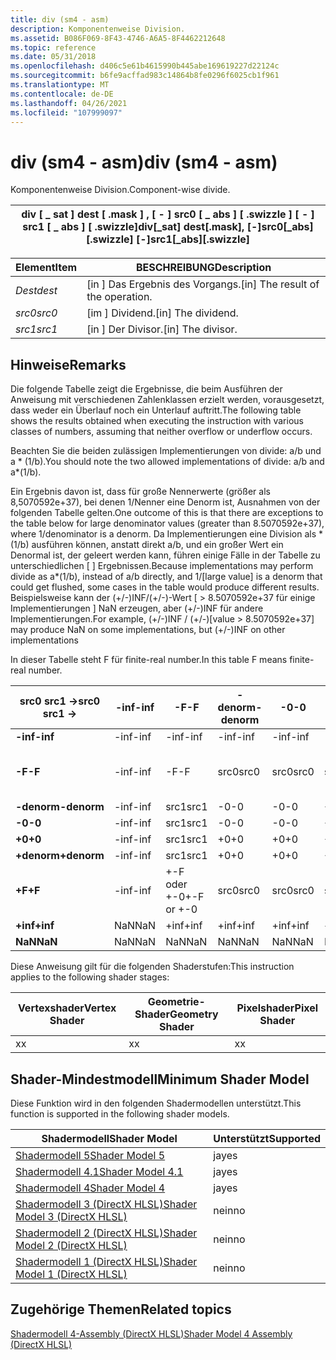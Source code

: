 ```yaml
---
title: div (sm4 - asm)
description: Komponentenweise Division.
ms.assetid: B086F069-8F43-4746-A6A5-8F4462212648
ms.topic: reference
ms.date: 05/31/2018
ms.openlocfilehash: d406c5e61b4615990b445abe169619227d22124c
ms.sourcegitcommit: b6fe9acffad983c14864b8fe0296f6025cb1f961
ms.translationtype: MT
ms.contentlocale: de-DE
ms.lasthandoff: 04/26/2021
ms.locfileid: "107999097"
---
```

# <a name="div-sm4---asm"></a><span data-ttu-id="bc41f-103">div (sm4 - asm)</span><span class="sxs-lookup"><span data-stu-id="bc41f-103">div (sm4 - asm)</span></span>

<span data-ttu-id="bc41f-104">Komponentenweise Division.</span><span class="sxs-lookup"><span data-stu-id="bc41f-104">Component-wise divide.</span></span>



| <span data-ttu-id="bc41f-105">div \[ \_ sat \] dest \[ .mask \] , \[ - \] src0 \[ \_ abs \] \[ .swizzle \] \[ - \] src1 \[ \_ abs \] \[ .swizzle\]</span><span class="sxs-lookup"><span data-stu-id="bc41f-105">div\[\_sat\] dest\[.mask\], \[-\]src0\[\_abs\]\[.swizzle\] \[-\]src1\[\_abs\]\[.swizzle\]</span></span> |
|-------------------------------------------------------------------------------------------|



 



| <span data-ttu-id="bc41f-106">Element</span><span class="sxs-lookup"><span data-stu-id="bc41f-106">Item</span></span>                                                            | <span data-ttu-id="bc41f-107">BESCHREIBUNG</span><span class="sxs-lookup"><span data-stu-id="bc41f-107">Description</span></span>                                    |
|-----------------------------------------------------------------|------------------------------------------------|
| <span data-ttu-id="bc41f-108"><span id="dest"></span><span id="DEST"></span>*Dest*</span><span class="sxs-lookup"><span data-stu-id="bc41f-108"><span id="dest"></span><span id="DEST"></span>*dest*</span></span><br/> | <span data-ttu-id="bc41f-109">\[in \] Das Ergebnis des Vorgangs.</span><span class="sxs-lookup"><span data-stu-id="bc41f-109">\[in\] The result of the operation.</span></span><br/> |
| <span data-ttu-id="bc41f-110"><span id="src0"></span><span id="SRC0"></span>*src0*</span><span class="sxs-lookup"><span data-stu-id="bc41f-110"><span id="src0"></span><span id="SRC0"></span>*src0*</span></span><br/> | <span data-ttu-id="bc41f-111">\[im \] Dividend.</span><span class="sxs-lookup"><span data-stu-id="bc41f-111">\[in\] The dividend.</span></span><br/>                |
| <span data-ttu-id="bc41f-112"><span id="src1"></span><span id="SRC1"></span>*src1*</span><span class="sxs-lookup"><span data-stu-id="bc41f-112"><span id="src1"></span><span id="SRC1"></span>*src1*</span></span><br/> | <span data-ttu-id="bc41f-113">\[in \] Der Divisor.</span><span class="sxs-lookup"><span data-stu-id="bc41f-113">\[in\] The divisor.</span></span><br/>                 |



 

## <a name="remarks"></a><span data-ttu-id="bc41f-114">Hinweise</span><span class="sxs-lookup"><span data-stu-id="bc41f-114">Remarks</span></span>

<span data-ttu-id="bc41f-115">Die folgende Tabelle zeigt die Ergebnisse, die beim Ausführen der Anweisung mit verschiedenen Zahlenklassen erzielt werden, vorausgesetzt, dass weder ein Überlauf noch ein Unterlauf auftritt.</span><span class="sxs-lookup"><span data-stu-id="bc41f-115">The following table shows the results obtained when executing the instruction with various classes of numbers, assuming that neither overflow or underflow occurs.</span></span>

<span data-ttu-id="bc41f-116">Beachten Sie die beiden zulässigen Implementierungen von divide: a/b und a \* (1/b).</span><span class="sxs-lookup"><span data-stu-id="bc41f-116">You should note the two allowed implementations of divide: a/b and a\*(1/b).</span></span>

<span data-ttu-id="bc41f-117">Ein Ergebnis davon ist, dass für große Nennerwerte (größer als 8,5070592e+37), bei denen 1/Nenner eine Denorm ist, Ausnahmen von der folgenden Tabelle gelten.</span><span class="sxs-lookup"><span data-stu-id="bc41f-117">One outcome of this is that there are exceptions to the table below for large denominator values (greater than 8.5070592e+37), where 1/denominator is a denorm.</span></span> <span data-ttu-id="bc41f-118">Da Implementierungen eine Division als \* (1/b) ausführen können, anstatt direkt a/b, und ein großer Wert ein Denormal ist, der geleert werden kann, führen einige Fälle in der Tabelle zu unterschiedlichen \[ \] Ergebnissen.</span><span class="sxs-lookup"><span data-stu-id="bc41f-118">Because implementations may perform divide as a\*(1/b), instead of a/b directly, and 1/\[large value\] is a denorm that could get flushed, some cases in the table would produce different results.</span></span> <span data-ttu-id="bc41f-119">Beispielsweise kann der (+/-)INF/(+/-)-Wert \[ > 8.5070592e+37 für einige Implementierungen \] NaN erzeugen, aber (+/-)INF für andere Implementierungen.</span><span class="sxs-lookup"><span data-stu-id="bc41f-119">For example, (+/-)INF / (+/-)\[value > 8.5070592e+37\] may produce NaN on some implementations, but (+/-)INF on other implementations</span></span>

<span data-ttu-id="bc41f-120">In dieser Tabelle steht F für finite-real number.</span><span class="sxs-lookup"><span data-stu-id="bc41f-120">In this table F means finite-real number.</span></span>



| <span data-ttu-id="bc41f-121">**src0 src1 ->**</span><span class="sxs-lookup"><span data-stu-id="bc41f-121">**src0 src1 ->**</span></span> | <span data-ttu-id="bc41f-122">**-inf**</span><span class="sxs-lookup"><span data-stu-id="bc41f-122">**-inf**</span></span> | <span data-ttu-id="bc41f-123">**-F**</span><span class="sxs-lookup"><span data-stu-id="bc41f-123">**-F**</span></span>     | <span data-ttu-id="bc41f-124">**-denorm**</span><span class="sxs-lookup"><span data-stu-id="bc41f-124">**-denorm**</span></span> | <span data-ttu-id="bc41f-125">**-0**</span><span class="sxs-lookup"><span data-stu-id="bc41f-125">**-0**</span></span> | <span data-ttu-id="bc41f-126">**+0**</span><span class="sxs-lookup"><span data-stu-id="bc41f-126">**+0**</span></span> | <span data-ttu-id="bc41f-127">**+denorm**</span><span class="sxs-lookup"><span data-stu-id="bc41f-127">**+denorm**</span></span> | <span data-ttu-id="bc41f-128">**+F**</span><span class="sxs-lookup"><span data-stu-id="bc41f-128">**+F**</span></span>     | <span data-ttu-id="bc41f-129">**+inf**</span><span class="sxs-lookup"><span data-stu-id="bc41f-129">**+inf**</span></span> | <span data-ttu-id="bc41f-130">**Nan**</span><span class="sxs-lookup"><span data-stu-id="bc41f-130">**Nan**</span></span> |
|---------------------|----------|------------|-------------|--------|--------|-------------|------------|----------|---------|
| <span data-ttu-id="bc41f-131">**-inf**</span><span class="sxs-lookup"><span data-stu-id="bc41f-131">**-inf**</span></span>            | <span data-ttu-id="bc41f-132">-inf</span><span class="sxs-lookup"><span data-stu-id="bc41f-132">-inf</span></span>     | <span data-ttu-id="bc41f-133">-inf</span><span class="sxs-lookup"><span data-stu-id="bc41f-133">-inf</span></span>       | <span data-ttu-id="bc41f-134">-inf</span><span class="sxs-lookup"><span data-stu-id="bc41f-134">-inf</span></span>        | <span data-ttu-id="bc41f-135">-inf</span><span class="sxs-lookup"><span data-stu-id="bc41f-135">-inf</span></span>   | <span data-ttu-id="bc41f-136">-inf</span><span class="sxs-lookup"><span data-stu-id="bc41f-136">-inf</span></span>   | <span data-ttu-id="bc41f-137">-inf</span><span class="sxs-lookup"><span data-stu-id="bc41f-137">-inf</span></span>        | <span data-ttu-id="bc41f-138">-inf</span><span class="sxs-lookup"><span data-stu-id="bc41f-138">-inf</span></span>       | <span data-ttu-id="bc41f-139">NaN</span><span class="sxs-lookup"><span data-stu-id="bc41f-139">NaN</span></span>      | <span data-ttu-id="bc41f-140">NaN</span><span class="sxs-lookup"><span data-stu-id="bc41f-140">NaN</span></span>     |
| <span data-ttu-id="bc41f-141">**-F**</span><span class="sxs-lookup"><span data-stu-id="bc41f-141">**-F**</span></span>              | <span data-ttu-id="bc41f-142">-inf</span><span class="sxs-lookup"><span data-stu-id="bc41f-142">-inf</span></span>     | <span data-ttu-id="bc41f-143">-F</span><span class="sxs-lookup"><span data-stu-id="bc41f-143">-F</span></span>         | <span data-ttu-id="bc41f-144">src0</span><span class="sxs-lookup"><span data-stu-id="bc41f-144">src0</span></span>        | <span data-ttu-id="bc41f-145">src0</span><span class="sxs-lookup"><span data-stu-id="bc41f-145">src0</span></span>   | <span data-ttu-id="bc41f-146">src0</span><span class="sxs-lookup"><span data-stu-id="bc41f-146">src0</span></span>   | <span data-ttu-id="bc41f-147">src0</span><span class="sxs-lookup"><span data-stu-id="bc41f-147">src0</span></span>        | <span data-ttu-id="bc41f-148">+-F oder +-0</span><span class="sxs-lookup"><span data-stu-id="bc41f-148">+-F or +-0</span></span> | <span data-ttu-id="bc41f-149">+inf</span><span class="sxs-lookup"><span data-stu-id="bc41f-149">+inf</span></span>     | <span data-ttu-id="bc41f-150">NaN</span><span class="sxs-lookup"><span data-stu-id="bc41f-150">NaN</span></span>     |
| <span data-ttu-id="bc41f-151">**-denorm**</span><span class="sxs-lookup"><span data-stu-id="bc41f-151">**-denorm**</span></span>         | <span data-ttu-id="bc41f-152">-inf</span><span class="sxs-lookup"><span data-stu-id="bc41f-152">-inf</span></span>     | <span data-ttu-id="bc41f-153">src1</span><span class="sxs-lookup"><span data-stu-id="bc41f-153">src1</span></span>       | <span data-ttu-id="bc41f-154">-0</span><span class="sxs-lookup"><span data-stu-id="bc41f-154">-0</span></span>          | <span data-ttu-id="bc41f-155">-0</span><span class="sxs-lookup"><span data-stu-id="bc41f-155">-0</span></span>     | <span data-ttu-id="bc41f-156">+0</span><span class="sxs-lookup"><span data-stu-id="bc41f-156">+0</span></span>     | <span data-ttu-id="bc41f-157">+0</span><span class="sxs-lookup"><span data-stu-id="bc41f-157">+0</span></span>          | <span data-ttu-id="bc41f-158">src1</span><span class="sxs-lookup"><span data-stu-id="bc41f-158">src1</span></span>       | <span data-ttu-id="bc41f-159">+inf</span><span class="sxs-lookup"><span data-stu-id="bc41f-159">+inf</span></span>     | <span data-ttu-id="bc41f-160">NaN</span><span class="sxs-lookup"><span data-stu-id="bc41f-160">NaN</span></span>     |
| <span data-ttu-id="bc41f-161">**-0**</span><span class="sxs-lookup"><span data-stu-id="bc41f-161">**-0**</span></span>              | <span data-ttu-id="bc41f-162">-inf</span><span class="sxs-lookup"><span data-stu-id="bc41f-162">-inf</span></span>     | <span data-ttu-id="bc41f-163">src1</span><span class="sxs-lookup"><span data-stu-id="bc41f-163">src1</span></span>       | <span data-ttu-id="bc41f-164">-0</span><span class="sxs-lookup"><span data-stu-id="bc41f-164">-0</span></span>          | <span data-ttu-id="bc41f-165">-0</span><span class="sxs-lookup"><span data-stu-id="bc41f-165">-0</span></span>     | <span data-ttu-id="bc41f-166">+0</span><span class="sxs-lookup"><span data-stu-id="bc41f-166">+0</span></span>     | <span data-ttu-id="bc41f-167">+0</span><span class="sxs-lookup"><span data-stu-id="bc41f-167">+0</span></span>          | <span data-ttu-id="bc41f-168">src1</span><span class="sxs-lookup"><span data-stu-id="bc41f-168">src1</span></span>       | <span data-ttu-id="bc41f-169">+inf</span><span class="sxs-lookup"><span data-stu-id="bc41f-169">+inf</span></span>     | <span data-ttu-id="bc41f-170">NaN</span><span class="sxs-lookup"><span data-stu-id="bc41f-170">NaN</span></span>     |
| <span data-ttu-id="bc41f-171">**+0**</span><span class="sxs-lookup"><span data-stu-id="bc41f-171">**+0**</span></span>              | <span data-ttu-id="bc41f-172">-inf</span><span class="sxs-lookup"><span data-stu-id="bc41f-172">-inf</span></span>     | <span data-ttu-id="bc41f-173">src1</span><span class="sxs-lookup"><span data-stu-id="bc41f-173">src1</span></span>       | <span data-ttu-id="bc41f-174">+0</span><span class="sxs-lookup"><span data-stu-id="bc41f-174">+0</span></span>          | <span data-ttu-id="bc41f-175">+0</span><span class="sxs-lookup"><span data-stu-id="bc41f-175">+0</span></span>     | <span data-ttu-id="bc41f-176">+0</span><span class="sxs-lookup"><span data-stu-id="bc41f-176">+0</span></span>     | <span data-ttu-id="bc41f-177">+0</span><span class="sxs-lookup"><span data-stu-id="bc41f-177">+0</span></span>          | <span data-ttu-id="bc41f-178">src1</span><span class="sxs-lookup"><span data-stu-id="bc41f-178">src1</span></span>       | <span data-ttu-id="bc41f-179">+inf</span><span class="sxs-lookup"><span data-stu-id="bc41f-179">+inf</span></span>     | <span data-ttu-id="bc41f-180">NaN</span><span class="sxs-lookup"><span data-stu-id="bc41f-180">NaN</span></span>     |
| <span data-ttu-id="bc41f-181">**+denorm**</span><span class="sxs-lookup"><span data-stu-id="bc41f-181">**+denorm**</span></span>         | <span data-ttu-id="bc41f-182">-inf</span><span class="sxs-lookup"><span data-stu-id="bc41f-182">-inf</span></span>     | <span data-ttu-id="bc41f-183">src1</span><span class="sxs-lookup"><span data-stu-id="bc41f-183">src1</span></span>       | <span data-ttu-id="bc41f-184">+0</span><span class="sxs-lookup"><span data-stu-id="bc41f-184">+0</span></span>          | <span data-ttu-id="bc41f-185">+0</span><span class="sxs-lookup"><span data-stu-id="bc41f-185">+0</span></span>     | <span data-ttu-id="bc41f-186">+0</span><span class="sxs-lookup"><span data-stu-id="bc41f-186">+0</span></span>     | <span data-ttu-id="bc41f-187">+0</span><span class="sxs-lookup"><span data-stu-id="bc41f-187">+0</span></span>          | <span data-ttu-id="bc41f-188">src1</span><span class="sxs-lookup"><span data-stu-id="bc41f-188">src1</span></span>       | <span data-ttu-id="bc41f-189">+inf</span><span class="sxs-lookup"><span data-stu-id="bc41f-189">+inf</span></span>     | <span data-ttu-id="bc41f-190">NaN</span><span class="sxs-lookup"><span data-stu-id="bc41f-190">NaN</span></span>     |
| <span data-ttu-id="bc41f-191">**+F**</span><span class="sxs-lookup"><span data-stu-id="bc41f-191">**+F**</span></span>              | <span data-ttu-id="bc41f-192">-inf</span><span class="sxs-lookup"><span data-stu-id="bc41f-192">-inf</span></span>     | <span data-ttu-id="bc41f-193">+-F oder +-0</span><span class="sxs-lookup"><span data-stu-id="bc41f-193">+-F or +-0</span></span> | <span data-ttu-id="bc41f-194">src0</span><span class="sxs-lookup"><span data-stu-id="bc41f-194">src0</span></span>        | <span data-ttu-id="bc41f-195">src0</span><span class="sxs-lookup"><span data-stu-id="bc41f-195">src0</span></span>   | <span data-ttu-id="bc41f-196">src0</span><span class="sxs-lookup"><span data-stu-id="bc41f-196">src0</span></span>   | <span data-ttu-id="bc41f-197">src0</span><span class="sxs-lookup"><span data-stu-id="bc41f-197">src0</span></span>        | <span data-ttu-id="bc41f-198">+F</span><span class="sxs-lookup"><span data-stu-id="bc41f-198">+F</span></span>         | <span data-ttu-id="bc41f-199">+inf</span><span class="sxs-lookup"><span data-stu-id="bc41f-199">+inf</span></span>     | <span data-ttu-id="bc41f-200">NaN</span><span class="sxs-lookup"><span data-stu-id="bc41f-200">NaN</span></span>     |
| <span data-ttu-id="bc41f-201">**+inf**</span><span class="sxs-lookup"><span data-stu-id="bc41f-201">**+inf**</span></span>            | <span data-ttu-id="bc41f-202">NaN</span><span class="sxs-lookup"><span data-stu-id="bc41f-202">NaN</span></span>      | <span data-ttu-id="bc41f-203">+inf</span><span class="sxs-lookup"><span data-stu-id="bc41f-203">+inf</span></span>       | <span data-ttu-id="bc41f-204">+inf</span><span class="sxs-lookup"><span data-stu-id="bc41f-204">+inf</span></span>        | <span data-ttu-id="bc41f-205">+inf</span><span class="sxs-lookup"><span data-stu-id="bc41f-205">+inf</span></span>   | <span data-ttu-id="bc41f-206">+inf</span><span class="sxs-lookup"><span data-stu-id="bc41f-206">+inf</span></span>   | <span data-ttu-id="bc41f-207">+inf</span><span class="sxs-lookup"><span data-stu-id="bc41f-207">+inf</span></span>        | <span data-ttu-id="bc41f-208">+inf</span><span class="sxs-lookup"><span data-stu-id="bc41f-208">+inf</span></span>       | <span data-ttu-id="bc41f-209">+inf</span><span class="sxs-lookup"><span data-stu-id="bc41f-209">+inf</span></span>     | <span data-ttu-id="bc41f-210">NaN</span><span class="sxs-lookup"><span data-stu-id="bc41f-210">NaN</span></span>     |
| <span data-ttu-id="bc41f-211">**NaN**</span><span class="sxs-lookup"><span data-stu-id="bc41f-211">**NaN**</span></span>             | <span data-ttu-id="bc41f-212">NaN</span><span class="sxs-lookup"><span data-stu-id="bc41f-212">NaN</span></span>      | <span data-ttu-id="bc41f-213">NaN</span><span class="sxs-lookup"><span data-stu-id="bc41f-213">NaN</span></span>        | <span data-ttu-id="bc41f-214">NaN</span><span class="sxs-lookup"><span data-stu-id="bc41f-214">NaN</span></span>         | <span data-ttu-id="bc41f-215">NaN</span><span class="sxs-lookup"><span data-stu-id="bc41f-215">NaN</span></span>    | <span data-ttu-id="bc41f-216">NaN</span><span class="sxs-lookup"><span data-stu-id="bc41f-216">NaN</span></span>    | <span data-ttu-id="bc41f-217">NaN</span><span class="sxs-lookup"><span data-stu-id="bc41f-217">NaN</span></span>         | <span data-ttu-id="bc41f-218">NaN</span><span class="sxs-lookup"><span data-stu-id="bc41f-218">NaN</span></span>        | <span data-ttu-id="bc41f-219">NaN</span><span class="sxs-lookup"><span data-stu-id="bc41f-219">NaN</span></span>      | <span data-ttu-id="bc41f-220">NaN</span><span class="sxs-lookup"><span data-stu-id="bc41f-220">NaN</span></span>     |



 

<span data-ttu-id="bc41f-221">Diese Anweisung gilt für die folgenden Shaderstufen:</span><span class="sxs-lookup"><span data-stu-id="bc41f-221">This instruction applies to the following shader stages:</span></span>



| <span data-ttu-id="bc41f-222">Vertexshader</span><span class="sxs-lookup"><span data-stu-id="bc41f-222">Vertex Shader</span></span> | <span data-ttu-id="bc41f-223">Geometrie-Shader</span><span class="sxs-lookup"><span data-stu-id="bc41f-223">Geometry Shader</span></span> | <span data-ttu-id="bc41f-224">Pixelshader</span><span class="sxs-lookup"><span data-stu-id="bc41f-224">Pixel Shader</span></span> |
|---------------|-----------------|--------------|
| <span data-ttu-id="bc41f-225">x</span><span class="sxs-lookup"><span data-stu-id="bc41f-225">x</span></span>             | <span data-ttu-id="bc41f-226">x</span><span class="sxs-lookup"><span data-stu-id="bc41f-226">x</span></span>               | <span data-ttu-id="bc41f-227">x</span><span class="sxs-lookup"><span data-stu-id="bc41f-227">x</span></span>            |



 

## <a name="minimum-shader-model"></a><span data-ttu-id="bc41f-228">Shader-Mindestmodell</span><span class="sxs-lookup"><span data-stu-id="bc41f-228">Minimum Shader Model</span></span>

<span data-ttu-id="bc41f-229">Diese Funktion wird in den folgenden Shadermodellen unterstützt.</span><span class="sxs-lookup"><span data-stu-id="bc41f-229">This function is supported in the following shader models.</span></span>



| <span data-ttu-id="bc41f-230">Shadermodell</span><span class="sxs-lookup"><span data-stu-id="bc41f-230">Shader Model</span></span>                                              | <span data-ttu-id="bc41f-231">Unterstützt</span><span class="sxs-lookup"><span data-stu-id="bc41f-231">Supported</span></span> |
|-----------------------------------------------------------|-----------|
| [<span data-ttu-id="bc41f-232">Shadermodell 5</span><span class="sxs-lookup"><span data-stu-id="bc41f-232">Shader Model 5</span></span>](d3d11-graphics-reference-sm5.md)        | <span data-ttu-id="bc41f-233">ja</span><span class="sxs-lookup"><span data-stu-id="bc41f-233">yes</span></span>       |
| [<span data-ttu-id="bc41f-234">Shadermodell 4.1</span><span class="sxs-lookup"><span data-stu-id="bc41f-234">Shader Model 4.1</span></span>](dx-graphics-hlsl-sm4.md)              | <span data-ttu-id="bc41f-235">ja</span><span class="sxs-lookup"><span data-stu-id="bc41f-235">yes</span></span>       |
| [<span data-ttu-id="bc41f-236">Shadermodell 4</span><span class="sxs-lookup"><span data-stu-id="bc41f-236">Shader Model 4</span></span>](dx-graphics-hlsl-sm4.md)                | <span data-ttu-id="bc41f-237">ja</span><span class="sxs-lookup"><span data-stu-id="bc41f-237">yes</span></span>       |
| [<span data-ttu-id="bc41f-238">Shadermodell 3 (DirectX HLSL)</span><span class="sxs-lookup"><span data-stu-id="bc41f-238">Shader Model 3 (DirectX HLSL)</span></span>](dx-graphics-hlsl-sm3.md) | <span data-ttu-id="bc41f-239">nein</span><span class="sxs-lookup"><span data-stu-id="bc41f-239">no</span></span>        |
| [<span data-ttu-id="bc41f-240">Shadermodell 2 (DirectX HLSL)</span><span class="sxs-lookup"><span data-stu-id="bc41f-240">Shader Model 2 (DirectX HLSL)</span></span>](dx-graphics-hlsl-sm2.md) | <span data-ttu-id="bc41f-241">nein</span><span class="sxs-lookup"><span data-stu-id="bc41f-241">no</span></span>        |
| [<span data-ttu-id="bc41f-242">Shadermodell 1 (DirectX HLSL)</span><span class="sxs-lookup"><span data-stu-id="bc41f-242">Shader Model 1 (DirectX HLSL)</span></span>](dx-graphics-hlsl-sm1.md) | <span data-ttu-id="bc41f-243">nein</span><span class="sxs-lookup"><span data-stu-id="bc41f-243">no</span></span>        |



 

## <a name="related-topics"></a><span data-ttu-id="bc41f-244">Zugehörige Themen</span><span class="sxs-lookup"><span data-stu-id="bc41f-244">Related topics</span></span>

<dl> <dt>

[<span data-ttu-id="bc41f-245">Shadermodell 4-Assembly (DirectX HLSL)</span><span class="sxs-lookup"><span data-stu-id="bc41f-245">Shader Model 4 Assembly (DirectX HLSL)</span></span>](dx-graphics-hlsl-sm4-asm.md)
</dt> </dl>

 

 





